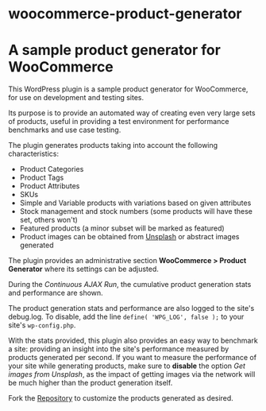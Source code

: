 woocommerce-product-generator
=============================

# A sample product generator for WooCommerce

This WordPress plugin is a sample product generator for WooCommerce, for use on development and testing sites.

Its purpose is to provide an automated way of creating even very large sets of products, useful in providing a test environment for performance benchmarks and use case testing.

The plugin generates products taking into account the following characteristics:

- Product Categories
- Product Tags
- Product Attributes
- SKUs
- Simple and Variable products with variations based on given attributes
- Stock management and stock numbers (some products will have these set, others won't)
- Featured products (a minor subset will be marked as featured)
- Product images can be obtained from [Unsplash](https://unsplash.com/) or abstract images generated

The plugin provides an administrative section **WooCommerce > Product Generator** where its settings can be adjusted.

During the *Continuous AJAX Run*, the cumulative product generation stats and performance are shown.

The product generation stats and performance are also logged to the site's debug.log. To disable, add the line `define( 'WPG_LOG', false );` to your site's `wp-config.php`.

With the stats provided, this plugin also provides an easy way to benchmark a site: providing an insight into the site's performance measured by products generated per second. If you want to measure the performance of your site while generating products, make sure to **disable** the option *Get images from Unsplash*, as the impact of getting images via the network will be much higher than the product generation itself.

Fork the [Repository](https://github.com/itthinx/woocommerce-product-generator) to customize the products generated as desired.
